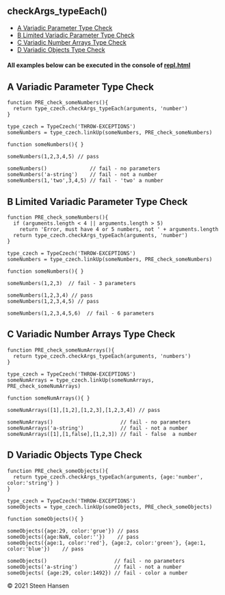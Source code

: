 
## checkArgs_typeEach()



  -  [A Variadic Parameter Type Check](#A)  
  -  [B Limited Variadic Parameter Type Check](#B)  
  -  [C Variadic Number Arrays Type Check](#C)  
  -  [D Variadic Objects Type Check](#D)  

#### All examples below can be executed in the console of [repl.html](../../test-collection/repl.html)

## A Variadic Parameter Type Check<a name="A"></a>
  
```
function PRE_check_someNumbers(){
  return type_czech.checkArgs_typeEach(arguments, 'number')
}

type_czech = TypeCzech('THROW-EXCEPTIONS')
someNumbers = type_czech.linkUp(someNumbers, PRE_check_someNumbers) 

function someNumbers(){ }

someNumbers(1,2,3,4,5) // pass

someNumbers()              // fail - no parameters
someNumbers('a-string')    // fail - not a number
someNumbers(1,'two',3,4,5) // fail - 'two' a number
```

## B Limited Variadic Parameter Type Check<a name="B"></a>
  
```
function PRE_check_someNumbers(){
  if (arguments.length < 4 || arguments.length > 5) 
    return 'Error, must have 4 or 5 numbers, not ' + arguments.length
  return type_czech.checkArgs_typeEach(arguments, 'number')
}

type_czech = TypeCzech('THROW-EXCEPTIONS')
someNumbers = type_czech.linkUp(someNumbers, PRE_check_someNumbers) 

function someNumbers(){ }

someNumbers(1,2,3)  // fail - 3 parameters

someNumbers(1,2,3,4) // pass
someNumbers(1,2,3,4,5) // pass

someNumbers(1,2,3,4,5,6)  // fail - 6 parameters

```





## C Variadic Number Arrays Type Check<a name="C"></a>
```
function PRE_check_someNumArrays(){
  return type_czech.checkArgs_typeEach(arguments, 'numbers')
}

type_czech = TypeCzech('THROW-EXCEPTIONS')
someNumArrays = type_czech.linkUp(someNumArrays, PRE_check_someNumArrays) 

function someNumArrays(){ }

someNumArrays([1],[1,2],[1,2,3],[1,2,3,4]) // pass

someNumArrays()                      // fail - no parameters
someNumArrays('a-string')            // fail - not a number
someNumArrays([1],[1,false],[1,2,3]) // fail - false  a number
```


## D Variadic Objects Type Check<a name="D"></a>
```
function PRE_check_someObjects(){
  return type_czech.checkArgs_typeEach(arguments, {age:'number', color:'string'} )
}

type_czech = TypeCzech('THROW-EXCEPTIONS')
someObjects = type_czech.linkUp(someObjects, PRE_check_someObjects) 

function someObjects(){ }

someObjects({age:29, color:'grue'}) // pass
someObjects({age:NaN, color:''})    // pass
someObjects({age:1, color:'red'}, {age:2, color:'green'}, {age:1, color:'blue'})    // pass

someObjects()                      // fail - no parameters
someObjects('a-string')            // fail - not a number
someObjects( {age:29, color:1492}) // fail - color a number
```




 &copy; 2021 Steen Hansen



